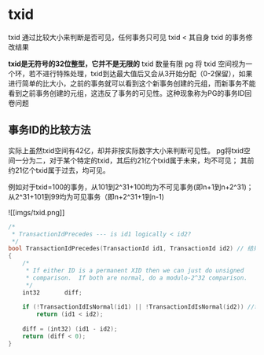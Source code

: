 # txid

txid 通过比较大小来判断是否可见，任何事务只可见 txid < 其自身 txid 的事务修改结果

**txid是无符号的32位整型，它并不是无限的** txid 数量有限
pg 将 txid 空间视为一个环，若不进行特殊处理，txid到达最大值后又会从3开始分配（0-2保留），如果进行简单的比大小，之前的事务就可以看到这个新事务创建的元组，而新事务不能看到之前事务创建的元组，这违反了事务的可见性。这种现象称为PG的事务ID回卷问题

## 事务ID的比较方法

实际上虽然txid空间有42亿，却并非按实际数字大小来判断可见性。
pg将txid空间一分为二，对于某个特定的txid，其后约21亿个txid属于未来，均不可见；
其前约21亿个txid属于过去，均可见。

例如对于txid=100的事务，从101到2^31+100均为不可见事务(即n+1到n+2^31)；
从2^31+101到99均为可见事务（即n+2^31+1到n-1)

![[imgs/txid.png]]

```c
/*
 * TransactionIdPrecedes --- is id1 logically < id2?
 */
bool TransactionIdPrecedes(TransactionId id1, TransactionId id2) // 结果返回一个bool值
{
	/*
	 * If either ID is a permanent XID then we can just do unsigned
	 * comparison.  If both are normal, do a modulo-2^32 comparison.
	 */
	int32		diff;
 
	if (!TransactionIdIsNormal(id1) || !TransactionIdIsNormal(id2)) //若其中一个不是普通id，则其一定较新（较大）
		return (id1 < id2);
 
	diff = (int32) (id1 - id2);
	return (diff < 0);
}
```
